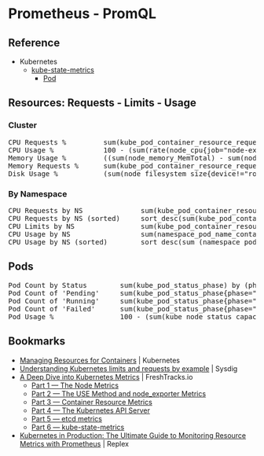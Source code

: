#   Prometheus - PromQL

##  Reference
- Kubernetes
  - [kube-state-metrics](https://github.com/kubernetes/kube-state-metrics)
    - [Pod](https://github.com/kubernetes/kube-state-metrics/blob/master/docs/pod-metrics.md)

##  Resources: Requests - Limits - Usage
### Cluster
<pre>
CPU Requests %         sum(kube_pod_container_resource_requests_cpu_cores) / sum(node:node_num_cpu:sum)
CPU Usage %            100 - (sum(rate(node_cpu{job="node-exporter",mode="idle"}[2m])) / count(node_cpu{job="node-exporter", mode="idle"})) * 100
Memory Usage %         ((sum(node_memory_MemTotal) - sum(node_memory_MemFree) - sum(node_memory_Buffers) - sum(node_memory_Cached)) / sum(node_memory_MemTotal)) * 100
Memory Requests %      sum(kube_pod_container_resource_requests_memory_bytes) / sum(:node_memory_MemTotal:sum) * 100
Disk Usage %           (sum(node_filesystem_size{device!="rootfs"}) - sum(node_filesystem_free{device!="rootfs"})) / sum(node_filesystem_size{device!="rootfs"}) * 100
</pre>

### By Namespace
<pre>
CPU Requests by NS              sum(kube_pod_container_resource_requests_cpu_cores) by (namespace)
CPU Requests by NS (sorted)     sort_desc(sum(kube_pod_container_resource_requests_cpu_cores) by (namespace))
CPU Limits by NS                sum(kube_pod_container_resource_limits_cpu_cores) by (namespace)
CPU Usage by NS                 sum(namespace_pod_name_container_name:container_cpu_usage_seconds_total:sum_rate) by (namespace) 
CPU Usage by NS (sorted)        sort_desc(sum (namespace_pod_name_container_name:container_cpu_usage_seconds_total:sum_rate)  by (namespace) )
</pre>

##  Pods
<pre>
Pod Count by Status        sum(kube_pod_status_phase) by (phase)
Pod Count of 'Pending'     sum(kube_pod_status_phase{phase="Pending"})
Pod Count of 'Running'     sum(kube_pod_status_phase{phase="Running"})
Pod Count of 'Failed'      sum(kube_pod_status_phase{phase="Failed"})
Pod Usage %                100 - (sum(kube_node_status_capacity_pods) - sum(kube_pod_info)) / sum(kube_node_status_capacity_pods) * 100
</pre>

##  Bookmarks
- [Managing Resources for Containers](https://kubernetes.io/docs/concepts/configuration/manage-resources-containers/) | Kubernetes
- [Understanding Kubernetes limits and requests by example](https://sysdig.com/blog/kubernetes-limits-requests/) | Sysdig
- [A Deep Dive into Kubernetes Metrics](https://blog.freshtracks.io/a-deep-dive-into-kubernetes-metrics-b190cc97f0f6) | FreshTracks.io
  - [Part 1 — The Node Metrics](https://blog.freshtracks.io/a-deep-dive-into-kubernetes-metrics-66936addedae)
  - [Part 2 — The USE Method and node_exporter Metrics](https://blog.freshtracks.io/a-deep-dive-into-kubernetes-metrics-part-2-c869581e9f29)
  - [Part 3 — Container Resource Metrics](https://blog.freshtracks.io/a-deep-dive-into-kubernetes-metrics-part-3-container-resource-metrics-361c5ee46e66)
  - [Part 4 — The Kubernetes API Server](https://blog.freshtracks.io/a-deep-dive-into-kubernetes-metrics-part-4-the-kubernetes-api-server-72f1e1210770)
  - [Part 5 — etcd metrics](https://blog.freshtracks.io/a-deep-dive-into-kubernetes-metrics-part-5-etcd-metrics-6502693fa58)
  - [Part 6 — kube-state-metrics](https://blog.freshtracks.io/a-deep-dive-into-kubernetes-metrics-part-6-kube-state-metrics-14f4e7c8710b)
- [Kubernetes in Production: The Ultimate Guide to Monitoring Resource Metrics with Prometheus](https://www.replex.io/blog/kubernetes-in-production-the-ultimate-guide-to-monitoring-resource-metrics) | Replex

